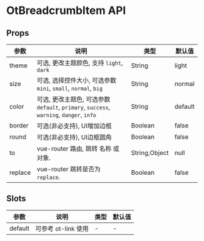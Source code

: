 # OtBreadcrumbItem API

## Props

| 参数 | 说明 | 类型 | 默认值 |
| --- | --- | --- | --- |
| theme | 可选, 更改主题颜色, 支持 `light`, `dark` | String | light |
| size | 可选, 选择控件大小, 可选参数 `mini`, `small`, `normal`, `big` | String | normal |
| color | 可选, 更改主题色, 可选参数 `default`, `primary`, `success`, `warning`, `danger`, `info` | String | default |
| border | 可选(非必支持), UI增加边框 | Boolean | false |
| round | 可选(非必支持), UI边框圆角 | Boolean | false |
| to | vue-router 路由, 跳转 名称 或 对象. | String,Object | null |
| replace | vue-router 跳转是否为 `replace`. | Boolean | false |

## Slots

| 参数 | 说明 | 类型 | 默认值 |
| --- | --- | --- | --- |
| default | 可参考 ot-link 使用 | - | - |

